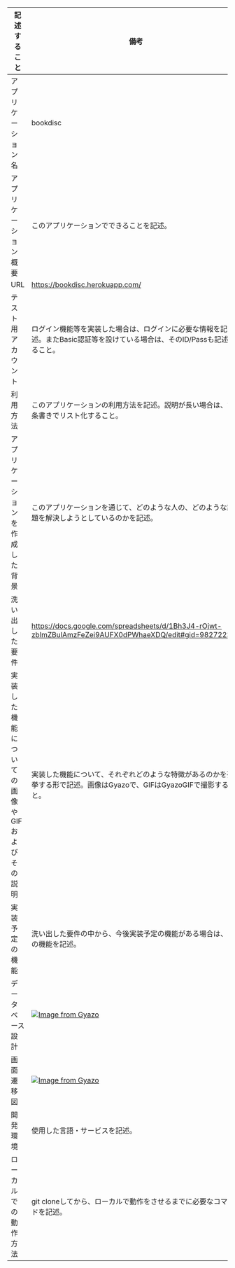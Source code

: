 | 記述すること | 備考 |
| - | - |
| アプリケーション名 | bookdisc |
| アプリケーション概要 | このアプリケーションでできることを記述。 |
| URL | https://bookdisc.herokuapp.com/ |
| テスト用アカウント | ログイン機能等を実装した場合は、ログインに必要な情報を記述。またBasic認証等を設けている場合は、そのID/Passも記述すること。 |
| 利用方法 | このアプリケーションの利用方法を記述。説明が長い場合は、箇条書きでリスト化すること。 |
| アプリケーションを作成した背景 | このアプリケーションを通じて、どのような人の、どのような課題を解決しようとしているのかを記述。 |
| 洗い出した要件 | https://docs.google.com/spreadsheets/d/1Bh3J4-rOjwt-zblmZBulAmzFeZei9AUFX0dPWhaeXDQ/edit#gid=982722306 |
| 実装した機能についての画像やGIFおよびその説明 | 実装した機能について、それぞれどのような特徴があるのかを列挙する形で記述。画像はGyazoで、GIFはGyazoGIFで撮影すること。 |
| 実装予定の機能 | 洗い出した要件の中から、今後実装予定の機能がある場合は、その機能を記述。 |
| データベース設計 | [![Image from Gyazo](https://i.gyazo.com/bad39841d9860e509fea7507c02e1a1b.png)](https://gyazo.com/bad39841d9860e509fea7507c02e1a1b) |
| 画面遷移図 | [![Image from Gyazo](https://i.gyazo.com/d3b22fc00b0030abc233013d1ecbeda3.png)](https://gyazo.com/d3b22fc00b0030abc233013d1ecbeda3) |
| 開発環境 | 使用した言語・サービスを記述。 |
| ローカルでの動作方法 | git cloneしてから、ローカルで動作をさせるまでに必要なコマンドを記述。 |







